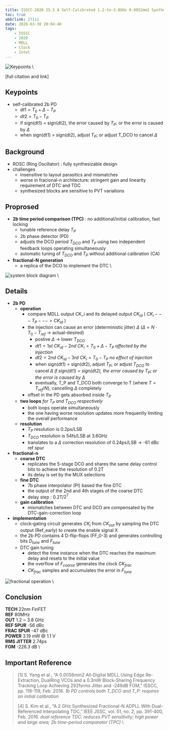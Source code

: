 ```yaml
---
title: ISSCC-2020 25.5 A Self-Calibrated 1.2-to-3.8GHz 0.0052mm2 Synthesized Fractional-N MDLL Using a 2b Time-Period Comparator in 22nm FinFET CMOS
toc: true
abbrlink: 27111
date: 2020-03-30 20:04:40
tags:
    - ISSCC
    - 2020
    - MDLL
    - Clock
    - Intel
---
```


![Keypoints](https://i.loli.net/2020/03/31/xadcTejg7BYwWCH.png) \

[full citation and link]

## Keypoints

- self-calibrated 2b PD
  - $dt1 = T_0 + Δ - T_P$
  - $dt2 = T_0 - T_P$
  - if sign(dt1) = sign(dt2), the error caused by $T_P$; or the error is caused by $\Delta$
  - when sign(dt1) = sign(dt2), adjust $T_P$; or adjust T_DCO to cancel $\Delta$

## Background

- ROSC (Ring Oscillator) : fully synthesizable design
- challenges
  - insensitive to layout parasitics and mismatches
  - worse in fracional-n architecture: stringent gain and linearity requirement of DTC and TDC
  - synthesized blocks are sensitive to PVT variations

## Proprosed

- **2b time period comparison (TPC)** : no additional/initial calibration, fast locking
  - tunable reference delay $T_P$
  - 2b phase detector (PD)
  - adjusts the DCO period $T_{DCO}$ and $T_P$ using two independent feedback loops operating simultaneously
  - automatic tuning of $T_{DCO}$ and $T_P$ without additional calibration (CA)
- **fractional-N generation**
  - a replica of the DCO to implement the DTC \

![system block diagram](https://i.loli.net/2020/03/31/ra7sv32OjkMLGWE.png) \

## Details

- **2b PD**
  - **operation**
    - compare MDLL output CK_i and its delayed output $CK_{id}$ ( $CK_i --- T_P ---> CK_{id}$ )
    - the injection can cause an error (deterministic jitter) $\Delta$ ($\Delta = N·T_0 - T_{ref}$ -> actual-desired)
      - postive $\Delta$ -> lower $T_{DCO}$
      - $dt1 = 1st\ CK_{id} - 2nd\ CK_i = T_0 + \Delta - T_P$
      *affected by the injection*
      - $dt2 = 2nd\ CK_{id} - 3rd\ CK_i = T_0 - T_P$
      *no effect of injection*
      - when sign(dt1) = sign(dt2), adjust $T_P$; or adjust $T_{DCO}$ to cancel $\Delta$
      *if sign(dt1) = sign(dt2), the error caused by $T_P$; or the error is caused by $\Delta$*
      - eventually, T_P and T_DCO both converge to T (where $T=T_{ref}/N$), cancelling $\Delta$ completely
    - offset in the PD gets absorbed inside $T_P$
  - **two loops**
  *for $T_P$ and $T_{DCO}$ respectively*
    - both loops operate simultaneously
    - the one having worse resolution updates more frequently limiting the overall performance
  - **resolution**
    - $T_P$ resolution is 0.2ps/LSB
    - $T_{DCO}$ resolution is 54fs/LSB at 3.6GHz
    - translates to a $\Delta$ correction resolution of 0.24ps/LSB -> -61 dBc ref spur
- **fractional-n**
  - **coarse DTC**
    - replicates the 5-stage DCO and shares the same delay control bits to achieve the resolution of 0.2T
    - its delay is set by the MUX selections
  - **fine DTC**
    - 7b phase interpolator (PI) based the fine DTC
    - the output of the 2nd and 4th stages of the coarse DTC
    - delay step : 0.2T/$2^7$
  - **gain calibration**
    - mismatches between DTC and DCO are compensated by the DTC-gain-correction loop
- **implementation**
  - clock-gating circuit generates $CK_i$ from $CK_{out}$ by sampling the DTC output (Ref_early) to create the enable signal X
  - the 2b PD contains 4 D-flip-flops (FF_0-3) and generates controlling bits $D_{tune}$ and $F_{tune}$
  - DTC gain tuning
    - detect the time instance when the DTC reaches the maximum delay and resets to the initial value
    - the overflow of $F_{coarse}$ generates the clock $CK_{frac}$
    - $CK_{frac}$ samples and accumulates the error in $F_{tune}$

![fractional operation](https://i.loli.net/2020/03/31/sAzLv46lDHGgrJf.png) \

## Conclusion

**TECH** 22nm FinFET \
**REF** 80MHz \
**OUT** 1.2 ~ 3.8 GHz \
**REF SPUR** -56 dBc \
**FRAC SPUR** -47 dBc \
**POWER** 3.19 mW @ 1.1 V \
**RMS JITTER** 2.74ps \
**FOM** -226.3 dB \

## Important Reference

> [1] S. Yang et al., “A 0.0056mm2 All-Digital MDLL Using Edge Re-Extraction, DualRing VCOs and a 0.3mW Block-Sharing Frequency Tracking Loop Achieving 292fsrms Jitter and -249dB FOM,” ISSCC, pp. 118-119, Feb. 2018.
*1b PD controls both T_DCO and T_P: requires an initial calibration*
>
> [4] S. Kim et al., “A 2 GHz Synthesized Fractional-N ADPLL With Dual-Referenced Interpolating TDC,” IEEE JSSC, vol. 51, no. 2, pp. 391-400, Feb. 2016.
*dual reference TDC: reduces PVT sensitivity; high power and large area; 2b time-period comparator (TPC)* \
